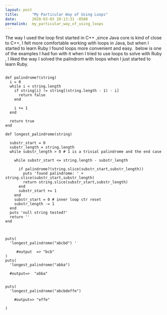 ```yaml
---
layout: post
title:      "My Particular Way of Using Loops"
date:       2020-03-03 20:13:31 -0500
permalink:  my_particular_way_of_using_loops
---
```




   The way I used the loop first started in C++ ,since Java core is kind of close to C++,  I felt more comfortable working with loops in Java, but when I started to learn Ruby I found loops more convenient and easy.  below is one of the examples I had fun with it when I tried to use loops to solve with Ruby , I liked the way I solved the palindrom with loops when I just started to learn Ruby.

```

def palindrome?(string)
  i = 0
  while i < string.length
    if string[i] != string[(string.length - 1) - i]
      return false
    end

    i += 1
  end

  return true
end

def longest_palindrome(string)
  
  substr_start = 0
  substr_length = string.length
  while substr_length > 0 # 1 is a trivial palindrome and the end case

    while substr_start <= string.length - substr_length

      if palindrome?(string.slice(substr_start,substr_length))
        puts 'found palindrome: ' + string.slice(substr_start,substr_length)
        return string.slice(substr_start,substr_length)
      end
      substr_start += 1
    end
    substr_start = 0 # inner loop ctr reset
    substr_length -= 1
  end
  puts 'null string tested?'
  return ''
end



puts(
  'longest_palindrome("abcbd") ' 
	
	 #output  => "bcb"
)
puts(
  'longest_palindrome("abba")
	
  #output=>  "abba"
	
	
puts(
  'longest_palindrome("abcbdeffe") 
	
	#output=> "effe" 
  
)

```



 





